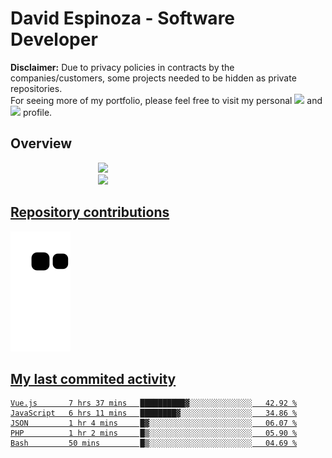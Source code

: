 # David Espinoza - Software Developer
<div id="links">
  <p>
    <strong>Disclaimer:</strong> Due to privacy policies in contracts by the companies/customers, some projects needed to be hidden as private repositories. <br />
For seeing more of my portfolio, please feel free to visit my personal <a href="https://davidespinoza.dev" target="_blank"><img src="https://img.shields.io/badge/website-000000?style=for-the-badge&logo=About.me&logoColor=white" target="_blank"></a> and <a href="https://www.linkedin.com/in/despinozap" target="_blank"><img src="https://img.shields.io/badge/LinkedIn-0077B5?style=for-the-badge&logo=linkedin&logoColor=white" target="_blank"></a> profile.
  </p>
</div>

## Overview

<div id="stats">
  <a href="https://github.com/despinozap">
  <img height="180em" style="margin: 0em 10em;" src="https://github-readme-stats.vercel.app/api?username=despinozap&show_icons=true&include_all_commits=true&count_private=true&theme=default"/>
  <img height="180em" style="margin: 0em 10em;" src="https://github-readme-stats.vercel.app/api/top-langs/?username=despinozap&layout=compact&langs_count=7&theme=default"/>
</div>
 
## Repository contributions
<div id="snake"> 

  ![Snake animation](https://github.com/despinozap/despinozap/blob/output/github-contribution-grid-snake.svg)
</div>

## My last commited activity
<!--START_SECTION:waka-->

```text
Vue.js       7 hrs 37 mins   ██████████▓░░░░░░░░░░░░░░   42.92 %
JavaScript   6 hrs 11 mins   ████████▓░░░░░░░░░░░░░░░░   34.86 %
JSON         1 hr 4 mins     █▓░░░░░░░░░░░░░░░░░░░░░░░   06.07 %
PHP          1 hr 2 mins     █▒░░░░░░░░░░░░░░░░░░░░░░░   05.90 %
Bash         50 mins         █▒░░░░░░░░░░░░░░░░░░░░░░░   04.69 %
```

<!--END_SECTION:waka-->

